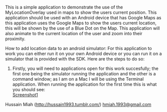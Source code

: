 This is a simple application to demonstrate the use
of the MyLocationOverlay used in maps to show the
users current position. This application should be used with 
an Android device that has Google Maps as this application
uses the Google Maps to show the users current location, this
will be shown by the use of a Blue Dot on the Map. This application will also
animate to the current location of the user and zoom into their
proximity.

How to add location data to an android
simulator:
For this application to work you
can either run it on your own Android
device or you can run it on a simulator that is provided with
the SDK. Here are the steps to do so:
	
1. Firstly, you will need to applications open
for this work succesfully; the first one being the
simulator running the application and the other
is a command window; as I am on a Mac I will be using
the Terminal application. When running the
application for the first time this is what you
should see:<br/>
[Screenshot1](http://cloud.github.com/downloads/Hussain1993/My-Location-Overlay-Example/ScreenShot2012-09-07at14.46.36.png)
	
Hussain Miah (http://hussain1993.tumblr.com/)
hmiah.1993@gmail.com 